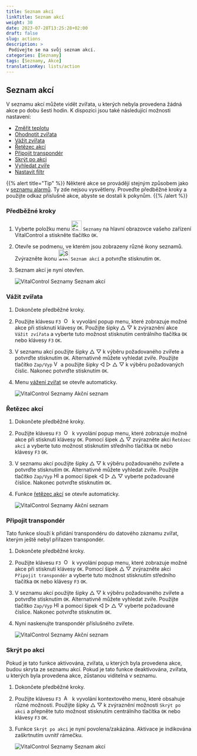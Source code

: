 ```yaml
---
title: Seznam akcí
linkTitle: Seznam akcí
weight: 30
date: 2023-07-28T13:25:28+02:00
draft: false
slug: actions
description: >
 Podívejte se na svůj seznam akcí.
categories: [Seznamy]
tags: [Seznamy, Akce]
translationKey: lists/action
---
```

## Seznam akcí

V seznamu akcí můžete vidět zvířata, u kterých nebyla provedena žádná akce po dobu šesti hodin. K dispozici jsou také následující možnosti nastavení:

- [Změřit teplotu](../alarm/#take-temperature)
- [Ohodnotit zvířata](../alarm/#rate-animal)
- [Vážit zvířata](#weigh-animals)
- [Řetězec akcí](#chain-of-action)
- [Připojit transpondér](#link-transponder)
- [Skrýt po akci](#hide-after-action)
- [Vyhledat zvíře](../alarm/#search-animal)
- [Nastavit filtr](../alarm/#set-filter)

{{% alert title="Tip" %}}
Některé akce se provádějí stejným způsobem jako v [seznamu alarmů](../alarm). Ty zde nejsou vysvětleny. Proveďte předběžné kroky a použijte odkaz příslušné akce, abyste se dostali k pokynům.
{{% /alert %}}

### Předběžné kroky

1. Vyberte položku menu <img src="/icons/main/lists.svg" width="28" align="bottom" alt="Seznamy" />  `Seznamy` na hlavní obrazovce vašeho zařízení VitalControl a stiskněte tlačítko `OK`.

2. Otevře se podmenu, ve kterém jsou zobrazeny různé ikony seznamů. Zvýrazněte ikonu <img src="/icons/lists/actionlist.svg" width="30" align="bottom" alt="Seznam akcí" /> `Seznam akcí` a potvrďte stisknutím `OK`.

3. Seznam akcí je nyní otevřen.

   ![VitalControl Seznamy Seznam akcí](../images/firststeps3.png "Předběžné kroky")

### Vážit zvířata

1. Dokončete předběžné kroky.

2. Použijte klávesu `F3` &nbsp;<img src="/icons/footer/open-popup.svg" width="15" align="bottom" alt="Otevřít popup" />&nbsp; k vyvolání popup menu, které zobrazuje možné akce při stisknutí klávesy `OK`. Použijte šipky △ ▽ k zvýraznění akce `Vážit zvířata` a vyberte tuto možnost stisknutím centrálního tlačítka `OK` nebo klávesy `F3` `OK`.

3. V seznamu akcí použijte šipky △ ▽ k výběru požadovaného zvířete a potvrďte stisknutím `OK`. Alternativně můžete vyhledat zvíře. Použijte tlačítko `Zap/Vyp` <img src="/icons/footer/search.svg" width="15" align="bottom" alt="Vyhledat" /> a použijte šipky ◁ ▷ △ ▽ k výběru požadovaných číslic. Nakonec potvrďte stisknutím `OK`.


4. Menu [vážení zvířat](..) se otevře automaticky.

   ![VitalControl Seznamy Akční seznam](../images/weightanimals.png "Vážení zvířat")

### Řetězec akcí

1. Dokončete předběžné kroky.

2. Použijte klávesu `F3` &nbsp;<img src="/icons/footer/open-popup.svg" width="15" align="bottom" alt="Otevřít popup" />&nbsp; k vyvolání popup menu, které zobrazuje možné akce při stisknutí klávesy `OK`. Pomocí šipek △ ▽ zvýrazněte akci `Řetězec akcí` a vyberte tuto možnost stisknutím středního tlačítka `OK` nebo klávesy `F3` `OK`.

3. V seznamu akcí použijte šipky △ ▽ k výběru požadovaného zvířete a potvrďte stisknutím `OK`. Alternativně můžete vyhledat zvíře. Použijte tlačítko `Zap/Vyp` <img src="/icons/footer/search.svg" width="15" align="bottom" alt="Hledat" /> a pomocí šipek ◁ ▷ △ ▽ vyberte požadované číslice. Nakonec potvrďte stisknutím `OK`.

4. Funkce [řetězec akcí](../../chain-of-actions) se otevře automaticky.

   ![VitalControl Seznamy Akční seznam](../images/chainofaction.png "Řetězec akcí")

### Připojit transpondér

Tato funkce slouží k přidání transpondéru do datového záznamu zvířat, kterým ještě nebyl přiřazen transpondér.

1. Dokončete předběžné kroky.

2. Použijte klávesu `F3` &nbsp;<img src="/icons/footer/open-popup.svg" width="15" align="bottom" alt="Otevřít popup" />&nbsp; k vyvolání popup menu, které zobrazuje možné akce při stisknutí klávesy `OK`. Pomocí šipek △ ▽ zvýrazněte akci `Připojit transpondér` a vyberte tuto možnost stisknutím středního tlačítka `OK` nebo klávesy `F3` `OK`.

3. V seznamu akcí použijte šipky △ ▽ k výběru požadovaného zvířete a potvrďte stisknutím `OK`. Alternativně můžete vyhledat zvíře. Použijte tlačítko `Zap/Vyp` <img src="/icons/footer/search.svg" width="15" align="bottom" alt="Hledat" /> a pomocí šipek ◁ ▷ △ ▽ vyberte požadované číslice. Nakonec potvrďte stisknutím `OK`.

4. Nyní naskenujte transpondér příslušného zvířete.

   ![VitalControl Seznamy Akční seznam](../images/linktransponder.png "Připojit transpondér")

### Skrýt po akci

Pokud je tato funkce aktivována, zvířata, u kterých byla provedena akce, budou skryta ze seznamu akcí. Pokud je tato funkce deaktivována, zvířata, u kterých byla provedena akce, zůstanou viditelná v seznamu.

1. Dokončete předběžné kroky.

2. Použijte klávesu `F3` &nbsp;<img src="/icons/footer/open-popup.svg" width="15" align="bottom" alt="Akce" />&nbsp; k vyvolání kontextového menu, které obsahuje různé možnosti. Použijte šipky △ ▽ k zvýraznění možnosti `Skrýt po akci` a přepněte tuto možnost stisknutím centrálního tlačítka `OK` nebo klávesy `F3` `OK`.

3. Funkce `Skrýt po akci` je nyní povolena/zakázána. Aktivace je indikována zaškrtnutím uvnitř rámečku.

   ![VitalControl Seznamy Seznam akcí](../images/hideafteraction.png "Skrýt po akci")
